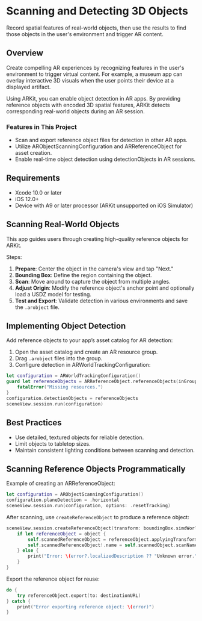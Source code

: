 # Scanning and Detecting 3D Objects

Record spatial features of real-world objects, then use the results to find those objects in the user's environment and trigger AR content.

## Overview

Create compelling AR experiences by recognizing features in the user's environment to trigger virtual content. For example, a museum app can overlay interactive 3D visuals when the user points their device at a displayed artifact.

Using ARKit, you can enable object detection in AR apps. By providing reference objects with encoded 3D spatial features, ARKit detects corresponding real-world objects during an AR session.

### Features in This Project

- Scan and export reference object files for detection in other AR apps.
- Utilize ARObjectScanningConfiguration and ARReferenceObject for asset creation.
- Enable real-time object detection using detectionObjects in AR sessions.

## Requirements

- Xcode 10.0 or later
- iOS 12.0+
- Device with A9 or later processor (ARKit unsupported on iOS Simulator)

## Scanning Real-World Objects

This app guides users through creating high-quality reference objects for ARKit.

Steps:
1. **Prepare**: Center the object in the camera's view and tap "Next."
2. **Bounding Box**: Define the region containing the object.
3. **Scan**: Move around to capture the object from multiple angles.
4. **Adjust Origin**: Modify the reference object's anchor point and optionally load a USDZ model for testing.
5. **Test and Export**: Validate detection in various environments and save the `.arobject` file.

## Implementing Object Detection

Add reference objects to your app’s asset catalog for AR detection:

1. Open the asset catalog and create an AR resource group.
2. Drag `.arobject` files into the group.
3. Configure detection in ARWorldTrackingConfiguration:

```swift
let configuration = ARWorldTrackingConfiguration()
guard let referenceObjects = ARReferenceObject.referenceObjects(inGroupNamed: "gallery", bundle: nil) else {
    fatalError("Missing resources.")
}
configuration.detectionObjects = referenceObjects
sceneView.session.run(configuration)
```

## Best Practices

- Use detailed, textured objects for reliable detection.
- Limit objects to tabletop sizes.
- Maintain consistent lighting conditions between scanning and detection.

## Scanning Reference Objects Programmatically

Example of creating an ARReferenceObject:

```swift
let configuration = ARObjectScanningConfiguration()
configuration.planeDetection = .horizontal
sceneView.session.run(configuration, options: .resetTracking)
```

After scanning, use `createReferenceObject` to produce a reference object:

```swift
sceneView.session.createReferenceObject(transform: boundingBox.simdWorldTransform, center: float3(), extent: boundingBox.extent) { object, error in
    if let referenceObject = object {
        self.scannedReferenceObject = referenceObject.applyingTransform(origin.simdTransform)
        self.scannedReferenceObject!.name = self.scannedObject.scanName
    } else {
        print("Error: \(error?.localizedDescription ?? "Unknown error.")")
    }
}
```

Export the reference object for reuse:

```swift
do {
    try referenceObject.export(to: destinationURL)
} catch {
    print("Error exporting reference object: \(error)")
}
```
